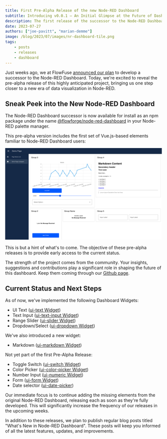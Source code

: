 ```yaml
---
title: First Pre-Alpha Release of the new Node-RED Dashboard
subtitle: Introducing v0.0.1 – An Initial Glimpse at the Future of Dashboarding in Node-RED
description: The first release of the successor to the Node-RED Dashboard has arrived, marking the beginning of the pre-alpha phase.
date: 2023-07-27
authors: ["joe-pavitt", "marian-demme"]
image: /blog/2023/07/images/nr-dashboard-tile.png
tags:
    - posts
    - releases
    - dashboard
---
```


Just weeks ago, we at FlowFuse [announced our plan](../../06/dashboard-announcement) to develop a successor to the Node-RED Dashboard. Today, we're excited to reveal the pre-alpha release of this highly anticipated project, bringing us one step closer to a new era of data visualization in Node-RED.

<!--more-->

## Sneak Peek into the New Node-RED Dashboard

<!-- ![](./images/placeholder.png "new Node-RED Dashboard Overview")-->

The Node-RED Dashboard successor is now available for install as an npm package under the name [@flowforge/node-red-dashboard](https://www.npmjs.com/package/@flowforge/node-red-dashboard) in your Node-RED palette manager.

This pre-alpha version includes the first set of Vue.js-based elements familiar to Node-RED Dashboard users:

!["new Node-RED Dashboard Elements"](./images/nr-dashboard-screenshot.png "new Node-RED Dashboard Elements")

This is but a hint of what's to come. The objective of these pre-alpha releases is to provide early access to the current status.

The strength of the project comes from the community. Your insights, suggestions and contributions play a significant role in shaping the future of this dashboard. Keep them coming through our [Github page](https://github.com/FlowFuse/node-red-dashboard).

## Current Status and Next Steps

As of now, we've implemented the following Dashboard Widgets:

- UI Text ([ui-text Widget](https://github.com/FlowFuse/node-red-dashboard/issues/38))
- Text Input ([ui-text-input Widget](https://github.com/FlowFuse/node-red-dashboard/issues/39))
- Range Slider ([ui-slider Widget](https://github.com/FlowFuse/node-red-dashboard/issues/47))
- Dropdown/Select ([ui-dropdown Widget](https://github.com/FlowFuse/node-red-dashboard/issues/45))

We've also introduced a new widget:

- Markdown ([ui-markdown Widget](https://github.com/FlowFuse/node-red-dashboard/issues/62))

Not yet part of the first Pre-Alpha Release:

- Toggle Switch ([ui-switch Widget](https://github.com/FlowFuse/node-red-dashboard/issues/42))
- Color Picker ([ui-color-picker Widget](https://github.com/FlowFuse/node-red-dashboard/issues/46))
- Number Input ([ui-numeric Widget](https://github.com/FlowFuse/node-red-dashboard/issues/41))
- Form ([ui-form Widget](https://github.com/FlowFuse/node-red-dashboard/issues/49))
- Date selector ([ui-date-picker](https://github.com/FlowFuse/node-red-dashboard/issues/32))

Our immediate focus is to continue adding the missing elements from the original Node-RED Dashboard, releasing each as soon as they're fully developed. This will significantly increase the frequency of our releases in the upcoming weeks.

In addition to these releases, we plan to publish regular blog posts titled "What's New in Node-RED Dashboard". These posts will keep you informed of all the latest features, updates, and improvements.